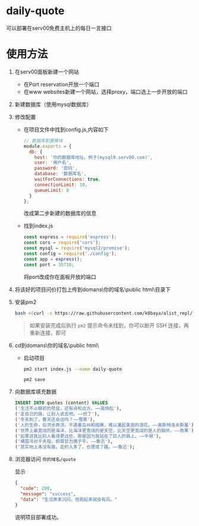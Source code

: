 # daily-quote
可以部署在serv00免费主机上的每日一言接口

# 使用方法

1. 在serv00面板新建一个网站

   - 在Port reservation开放一个端口
   - 在www websites新建一个网站，选择proxy，端口选上一步开放的端口

2. 新建数据库（使用mysql数据库）

3. 修改配置

   - 在项目文件中找到config.js,内容如下

     ```js
     // 数据库配置模块
     module.exports = {
       db: {
         host: '你的数据库地址，例子(mysql9.serv00.com)',
         user: '用户名',
         password: '密码',
         database: '数据库名',
         waitForConnections: true,
         connectionLimit: 10,
         queueLimit: 0
       }
     };
     ```

     改成第二步新建的数据库的信息

   - 找到index.js

     ```js
     const express = require('express');
     const cors = require('cors');
     const mysql = require('mysql2/promise');
     const config = require('./config');
     const app = express();
     const port = 35710;
     ```

     将port改成你在面板开放的端口

4. 将该好的项目问价打包上传到domans\你的域名\public html\目录下

5. 安装pm2

   ```bash
   bash <(curl -s https://raw.githubusercontent.com/k0baya/alist_repl/main/serv00/install-pm2.sh)
   ```

   > 如果安装完成后执行 `pm2` 提示命令未找到，你可以断开 SSH 连接，再重新连接，即可

6. cd到domans\你的域名\public html\

   - 启动项目

     ```bash
     pm2 start index.js --name daily-quote
     ```

     ```bash
     pm2 save
     ```

7. 向数据库填充数据

   ```sql
   INSERT INTO quotes (content) VALUES 
   ('生活不止眼前的苟且，还有诗和远方。——高晓松'),
   ('走自己的路，让别人说去吧。——但丁'),
   ('冬天到了，春天还会远吗？——雪莱'),
   ('人的生命，似洪水奔流，不遇着岛屿和暗礁，难以激起美丽的浪花。——奥斯特洛夫斯基'),
   ('世界上最宽阔的是海洋，比海洋更宽阔的是天空，比天空更宽阔的是人的胸怀。——雨果'),
   ('如果说我比别人看得更远些，那是因为我站在了巨人的肩上。——牛顿'),
   ('横眉冷对千夫指，俯首甘为孺子牛。——鲁迅'),
   ('其实地上本没有路，走的人多了，也便成了路。——鲁迅');
   ```

8. 浏览器访问 `你的域名/quote`

   显示

   ```json
   {
     "code": 200,
     "message": "success",
     "data": "生活原本沉闷，但跑起来就会有风。"
   }
   ```

   说明项目部署成功。

